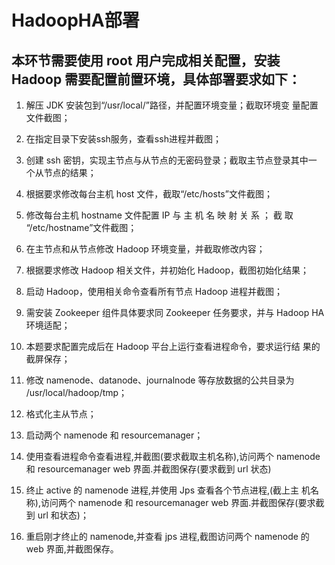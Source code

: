 # HadoopHA部署 
## 本环节需要使用 root 用户完成相关配置，安装 Hadoop 需要配置前置环境，具体部署要求如下：

1. 解压 JDK 安装包到“/usr/local/”路径，并配置环境变量；截取环境变
量配置文件截图；

2. 在指定目录下安装ssh服务，查看ssh进程并截图；
3. 创建 ssh 密钥，实现主节点与从节点的无密码登录；截取主节点登录其中一
个从节点的结果；
4. 根据要求修改每台主机 host 文件，截取“/etc/hosts”文件截图；
5. 修改每台主机 hostname 文件配置 IP 与 主 机 名 映 射 关 系 ； 截 取
“/etc/hostname”文件截图；
6. 在主节点和从节点修改 Hadoop 环境变量，并截取修改内容；
7. 根据要求修改 Hadoop 相关文件，并初始化 Hadoop，截图初始化结果；
8. 启动 Hadoop，使用相关命令查看所有节点 Hadoop 进程并截图；
9. 需安装 Zookeeper 组件具体要求同 Zookeeper 任务要求，并与 Hadoop
HA 环境适配；
10.  本题要求配置完成后在 Hadoop 平台上运行查看进程命令，要求运行结
果的截屏保存；
11. 修改 namenode、datanode、journalnode 等存放数据的公共目录为
/usr/local/hadoop/tmp；
12. 格式化主从节点；
13. 启动两个 namenode 和 resourcemanager；
14. 使用查看进程命令查看进程,并截图(要求截取主机名称),访问两个
namenode 和 resourcemanager web 界面.并截图保存(要求截到 url 状态)
15. 终止 active 的 namenode 进程,并使用 Jps 查看各个节点进程,(截上主
机名称),访问两个 namenode 和 resourcemanager web 界面.并截图保存(要求截到 url 和状态)；
16. 重启刚才终止的 namenode,并查看 jps 进程,截图访问两个 namenode
的 web 界面,并截图保存。
